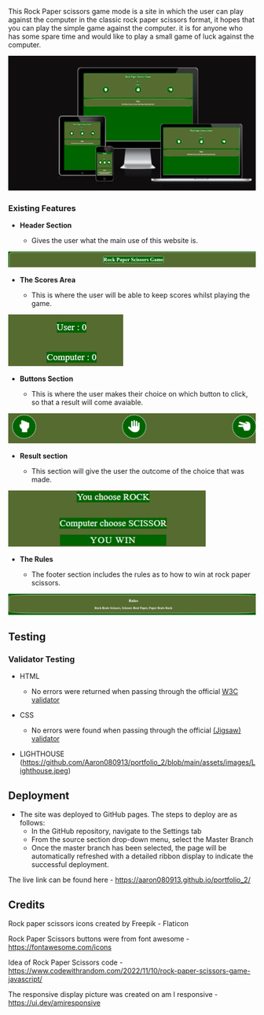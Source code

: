 
This Rock Paper scissors game mode is a site in which the user can play against the computer in the classic rock paper scissors format, it hopes that you can play the simple game against the computer. it is for anyone who has some spare time and would like to play a small game of luck against the computer.

![Responsice_Mockup](https://github.com/Aaron080913/portfolio_2/blob/main/assets/images/RESPONSICE.jpeg)

### Existing Features

- __Header Section__

  - Gives the user what the main use of this website is.

![Header](https://github.com/Aaron080913/portfolio_2/blob/main/assets/images/Header_section.jpeg)

- __The Scores Area__

  - This is where the user will be able to keep scores whilst playing the game.

![Score Area](https://github.com/Aaron080913/portfolio_2/blob/main/assets/images/score_area.jpeg)

- __Buttons Section__

  - This is where the user makes their choice on which button to click, so that a result will come avaiable. 

![Buttons](https://github.com/Aaron080913/portfolio_2/blob/main/assets/images/Buttons%20section.jpeg)

- __Result section__

  - This section will give the user the outcome of the choice that was made.  

![Results](https://github.com/Aaron080913/portfolio_2/blob/main/assets/images/result%20section.jpeg)

- __The Rules__ 

  - The footer section includes the rules as to how to win at rock paper scissors.

![Rules](https://github.com/Aaron080913/portfolio_2/blob/main/assets/images/Rules%20Section.jpeg)


## Testing 

### Validator Testing 

- HTML
  - No errors were returned when passing through the official [W3C validator](https://github.com/Aaron080913/portfolio_2/blob/main/assets/images/HTML%20VALIDATOR.png)
- CSS
  - No errors were found when passing through the official [(Jigsaw) validator](https://github.com/Aaron080913/portfolio_2/blob/main/assets/images/CSS%20VALIDATOR.jpeg)

- LIGHTHOUSE
  (https://github.com/Aaron080913/portfolio_2/blob/main/assets/images/Lighthouse.jpeg)

## Deployment

- The site was deployed to GitHub pages. The steps to deploy are as follows: 
  - In the GitHub repository, navigate to the Settings tab 
  - From the source section drop-down menu, select the Master Branch
  - Once the master branch has been selected, the page will be automatically refreshed with a detailed ribbon display to indicate the successful deployment. 

The live link can be found here - https://aaron080913.github.io/portfolio_2/


## Credits 

Rock paper scissors icons created by Freepik - Flaticon

Rock Paper Scissors buttons were from font awesome - https://fontawesome.com/icons

Idea of Rock Paper Scissors code - https://www.codewithrandom.com/2022/11/10/rock-paper-scissors-game-javascript/

The responsive display picture was created on am I responsive - https://ui.dev/amiresponsive
